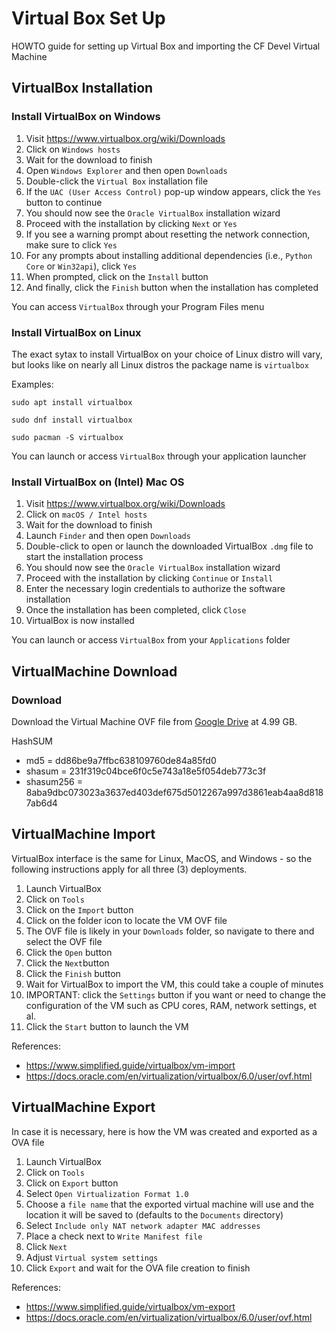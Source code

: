 # Virtual Box Set Up

HOWTO guide for setting up Virtual Box and importing the CF Devel Virtual Machine

## VirtualBox Installation

### Install VirtualBox on Windows

 1. Visit <https://www.virtualbox.org/wiki/Downloads>
 2. Click on `Windows hosts`
 3. Wait for the download to finish
 4. Open `Windows Explorer` and then open `Downloads`
 5. Double-click the `Virtual Box` installation file
 6. If the `UAC (User Access Control)` pop-up window appears, click the `Yes` button to continue
 7. You should now see the `Oracle VirtualBox` installation wizard
 8. Proceed with the installation by clicking `Next` or `Yes`
 9. If you see a warning prompt about resetting the network connection, make sure to click `Yes`
 10. For any prompts about installing additional dependencies (i.e., `Python Core` or `Win32api`), click `Yes`
 11. When prompted, click on the `Install` button
 12. And finally, click the `Finish` button when the installation has completed


You can access `VirtualBox` through your Program Files menu 


### Install VirtualBox on Linux

The exact sytax to install VirtualBox on your choice of Linux distro will vary, but looks like on nearly all Linux distros the package name is `virtualbox`

Examples:

    sudo apt install virtualbox

    sudo dnf install virtualbox

    sudo pacman -S virtualbox

You can launch or access `VirtualBox` through your application launcher

### Install VirtualBox on (Intel) Mac OS

 1. Visit <https://www.virtualbox.org/wiki/Downloads>
 2. Click on `macOS / Intel hosts`
 3. Wait for the download to finish
 4. Launch `Finder` and then open `Downloads`
 5. Double-click to open or launch the downloaded VirtualBox `.dmg` file to start the installation process
 6. You should now see the `Oracle VirtualBox` installation wizard
 7. Proceed with the installation by clicking `Continue` or `Install`
 8. Enter the necessary login credentials to authorize the software installation
 9. Once the installation has been completed, click `Close`
 10. VirtualBox is now installed

You can launch or access `VirtualBox` from your `Applications` folder


## VirtualMachine Download

### Download

Download the Virtual Machine OVF file from [Google Drive](https://drive.google.com/file/d/14h4jBSPbw_QnwRSoPQ-sXx8wrgwn3QDo/view?usp=sharing) at 4.99 GB.

HashSUM

 * md5 = dd86be9a7ffbc638109760de84a85fd0
 * shasum = 231f319c04bce6f0c5e743a18e5f054deb773c3f
 * shasum256 = 8aba9dbc073023a3637ed403def675d5012267a997d3861eab4aa8d8187ab6d4

## VirtualMachine Import

VirtualBox interface is the same for Linux, MacOS, and Windows - so the following instructions apply for all three (3) deployments.

 1. Launch VirtualBox
 2. Click on `Tools`
 3. Click on the `Import` button
 4. Click on the folder icon to locate the VM OVF file
 5. The OVF file is likely in your `Downloads` folder, so navigate to there and select the OVF file
 6. Click the `Open` button
 7. Click the `Next`button
 8. Click the `Finish` button
 9. Wait for VirtualBox to import the VM, this could take a couple of minutes
 10. IMPORTANT: click the `Settings` button if you want or need to change the configuration of the VM such as CPU cores, RAM, network settings, et al.
 11. Click the `Start` button to launch the VM

References:

 * <https://www.simplified.guide/virtualbox/vm-import>
 * <https://docs.oracle.com/en/virtualization/virtualbox/6.0/user/ovf.html>

## VirtualMachine Export

In case it is necessary, here is how the VM was created and exported as a OVA file

 1. Launch VirtualBox
 2. Click on `Tools`
 3. Click on `Export` button
 4. Select `Open Virtualization Format 1.0`
 5. Choose a `file name` that the exported virtual machine will use and the location it will be saved to (defaults to the `Documents` directory)
 6. Select `Include only NAT network adapter MAC addresses`
 7. Place a check next to `Write Manifest file`
 8. Click `Next`
 9. Adjust `Virtual system settings`
 10. Click `Export` and wait for the OVA file creation to finish
 

References:

 * <https://www.simplified.guide/virtualbox/vm-export>
 * <https://docs.oracle.com/en/virtualization/virtualbox/6.0/user/ovf.html>








